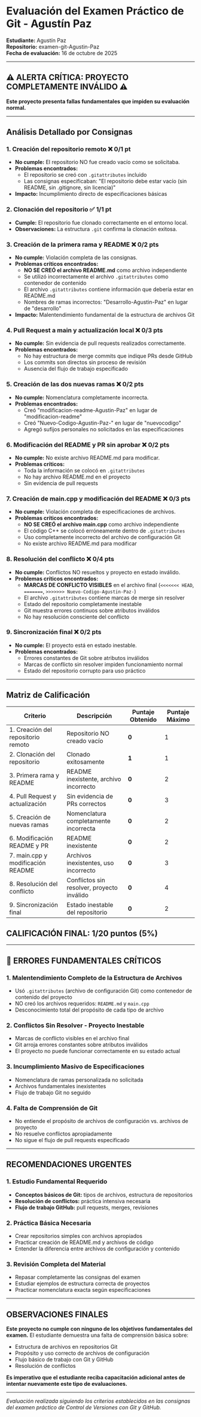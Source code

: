 # Evaluación del Examen Práctico de Git - Agustín Paz

**Estudiante:** Agustín Paz  
**Repositorio:** examen-git-Agustin-Paz  
**Fecha de evaluación:** 16 de octubre de 2025  

---

## ⚠️ **ALERTA CRÍTICA: PROYECTO COMPLETAMENTE INVÁLIDO** ⚠️

**Este proyecto presenta fallas fundamentales que impiden su evaluación normal.**

---

## Análisis Detallado por Consignas

### 1. Creación del repositorio remoto ❌ **0/1 pt**
- **No cumple:** El repositorio NO fue creado vacío como se solicitaba.
- **Problemas encontrados:**
  - El repositorio se creó con `.gitattributes` incluido
  - Las consignas especificaban: "El repositorio debe estar vacío (sin README, sin .gitignore, sin licencia)"
- **Impacto:** Incumplimiento directo de especificaciones básicas

### 2. Clonación del repositorio ✅ **1/1 pt**
- **Cumple:** El repositorio fue clonado correctamente en el entorno local.
- **Observaciones:** La estructura `.git` confirma la clonación exitosa.

### 3. Creación de la primera rama y README ❌ **0/2 pts**
- **No cumple:** Violación completa de las consignas.
- **Problemas críticos encontrados:**
  - **NO SE CREÓ el archivo README.md** como archivo independiente
  - Se utilizó incorrectamente el archivo `.gitattributes` como contenedor de contenido
  - El archivo `.gitattributes` contiene información que debería estar en README.md
  - Nombres de ramas incorrectos: "Desarrollo-Agustin-Paz" en lugar de "desarrollo"
- **Impacto:** Malentendimiento fundamental de la estructura de archivos Git

### 4. Pull Request a main y actualización local ❌ **0/3 pts**
- **No cumple:** Sin evidencia de pull requests realizados correctamente.
- **Problemas encontrados:**
  - No hay estructura de merge commits que indique PRs desde GitHub
  - Los commits son directos sin proceso de revisión
  - Ausencia del flujo de trabajo especificado

### 5. Creación de las dos nuevas ramas ❌ **0/2 pts**
- **No cumple:** Nomenclatura completamente incorrecta.
- **Problemas encontrados:**
  - Creó "modificacion-readme-Agustin-Paz" en lugar de "modificacion-readme"
  - Creó "Nuevo-Codigo-Agustin-Paz-" en lugar de "nuevocodigo"
  - Agregó sufijos personales no solicitados en las especificaciones

### 6. Modificación del README y PR sin aprobar ❌ **0/2 pts**
- **No cumple:** No existe archivo README.md para modificar.
- **Problemas críticos:**
  - Toda la información se colocó en `.gitattributes`
  - No hay archivo README.md en el proyecto
  - Sin evidencia de pull requests

### 7. Creación de main.cpp y modificación del README ❌ **0/3 pts**
- **No cumple:** Violación completa de especificaciones de archivos.
- **Problemas críticos encontrados:**
  - **NO SE CREÓ el archivo main.cpp** como archivo independiente
  - El código C++ se colocó erróneamente dentro de `.gitattributes`
  - Uso completamente incorrecto del archivo de configuración Git
  - No existe archivo README.md para modificar

### 8. Resolución del conflicto ❌ **0/4 pts**
- **No cumple:** Conflictos NO resueltos y proyecto en estado inválido.
- **Problemas críticos encontrados:**
  - **MARCAS DE CONFLICTO VISIBLES** en el archivo final (`<<<<<<< HEAD`, `=======`, `>>>>>>> Nuevo-Codigo-Agustin-Paz-`)
  - El archivo `.gitattributes` contiene marcas de merge sin resolver
  - Estado del repositorio completamente inestable
  - Git muestra errores continuos sobre atributos inválidos
  - No hay resolución consciente del conflicto

### 9. Sincronización final ❌ **0/2 pts**
- **No cumple:** El proyecto está en estado inestable.
- **Problemas encontrados:**
  - Errores constantes de Git sobre atributos inválidos
  - Marcas de conflicto sin resolver impiden funcionamiento normal
  - Estado del repositorio corrupto para uso práctico

---

## Matriz de Calificación

| Criterio | Descripción | Puntaje Obtenido | Puntaje Máximo |
|----------|-------------|------------------|----------------|
| 1. Creación del repositorio remoto | Repositorio NO creado vacío | **0** | 1 |
| 2. Clonación del repositorio | Clonado exitosamente | **1** | 1 |
| 3. Primera rama y README | README inexistente, archivo incorrecto | **0** | 2 |
| 4. Pull Request y actualización | Sin evidencia de PRs correctos | **0** | 3 |
| 5. Creación de nuevas ramas | Nomenclatura completamente incorrecta | **0** | 2 |
| 6. Modificación README y PR | README inexistente | **0** | 2 |
| 7. main.cpp y modificación README | Archivos inexistentes, uso incorrecto | **0** | 3 |
| 8. Resolución del conflicto | Conflictos sin resolver, proyecto inválido | **0** | 4 |
| 9. Sincronización final | Estado inestable del repositorio | **0** | 2 |

## **CALIFICACIÓN FINAL: 1/20 puntos (5%)**

---

## 🚨 **ERRORES FUNDAMENTALES CRÍTICOS**

### **1. Malentendimiento Completo de la Estructura de Archivos**
- Usó `.gitattributes` (archivo de configuración Git) como contenedor de contenido del proyecto
- NO creó los archivos requeridos: `README.md` y `main.cpp`
- Desconocimiento total del propósito de cada tipo de archivo

### **2. Conflictos Sin Resolver - Proyecto Inestable**
- Marcas de conflicto visibles en el archivo final
- Git arroja errores constantes sobre atributos inválidos
- El proyecto no puede funcionar correctamente en su estado actual

### **3. Incumplimiento Masivo de Especificaciones**
- Nomenclatura de ramas personalizada no solicitada
- Archivos fundamentales inexistentes
- Flujo de trabajo Git no seguido

### **4. Falta de Comprensión de Git**
- No entiende el propósito de archivos de configuración vs. archivos de proyecto
- No resuelve conflictos apropiadamente
- No sigue el flujo de pull requests especificado

---

## **RECOMENDACIONES URGENTES**

### **1. Estudio Fundamental Requerido**
- **Conceptos básicos de Git:** tipos de archivos, estructura de repositorios
- **Resolución de conflictos:** práctica intensiva necesaria
- **Flujo de trabajo GitHub:** pull requests, merges, revisiones

### **2. Práctica Básica Necesaria**
- Crear repositorios simples con archivos apropiados
- Practicar creación de README.md y archivos de código
- Entender la diferencia entre archivos de configuración y contenido

### **3. Revisión Completa del Material**
- Repasar completamente las consignas del examen
- Estudiar ejemplos de estructura correcta de proyectos
- Practicar nomenclatura exacta según especificaciones

---

## **OBSERVACIONES FINALES**

**Este proyecto no cumple con ninguno de los objetivos fundamentales del examen.** El estudiante demuestra una falta de comprensión básica sobre:

- Estructura de archivos en repositorios Git
- Propósito y uso correcto de archivos de configuración
- Flujo básico de trabajo con Git y GitHub
- Resolución de conflictos

**Es imperativo que el estudiante reciba capacitación adicional antes de intentar nuevamente este tipo de evaluaciones.**

---

*Evaluación realizada siguiendo los criterios establecidos en las consignas del examen práctico de Control de Versiones con Git y GitHub.*